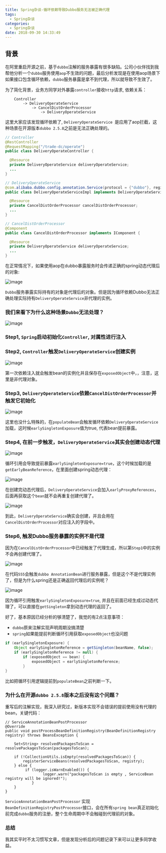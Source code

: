 ```yaml
---
title: Spring杂谈-循环依赖导致Dubbo服务无法被正确代理
tags:
  - Spring杂谈
categories:
  - Spring杂谈
date: 2018-09-30 14:33:49
---
```



## 背景

在阿里重启开源之前，基于`dubbo`注解的服务暴露有很多缺陷。公司小伙伴找到我帮他分析一个`dubbo`服务使用`aop`不生效的问题，最后分析发现是在使用aop场景下如果接口包含循环依赖，`dubbo`服务暴露是拿不到代理，所以就导致不生效了。

为了简化背景，业务方同学对外暴露`controller`接收`http`请求, 依赖关系：

```
	Controller 
		-> DeliveryOperateService 
			-> CancelDistOrderProcessor 
				-> DeliveryOperateService
```

这里大家应该发现循环依赖了, `DeliveryOperateService `是应用了aop拦截，这种场景在开源版本`dubbo 2.5.8`之前是无法正确处理的。



``` java
// Controller
@RestController
@RequestMapping("/trade-dc/operate")
public class DeliveryOperateController {

  @Resource
  private DeliveryOperateService deliveryOperateService;
  ...
}

// DeliveryOperateService
@com.alibaba.dubbo.config.annotation.Service(protocol = {"dubbo"}, registry = {"haunt"})
public class DeliveryOperateServiceImpl implements DeliveryOperateService {

  @Resource
  private CancelDistOrderProcessor cancelDistOrderProcessor;
  ...
}

// CancelDistOrderProcessor
@Component
public class CancelDistOrderProcessor implements IComponent {

  @Resource
  private DeliveryOperateService deliveryOperateService;
  ...
}
```

在正常情况下，如果使用aop在dubbo暴露服务时会传递正确的spring动态代理后的对象:

![image](https://zonghaishang.github.io/images/1538291854892.png)

`Dubbo`服务暴露实际持有的对象是代理后的对象。但是因为循环依赖Dubbo无法正确处理实际持有`DeliveryOperateService`非代理的实例。

### 我们来看下为什么这种场景`Dubbo`无法处理？

![image](https://zonghaishang.github.io/images/1538293549011.png)

### Step1, `Spring`启动初始化`Controller`, 对属性进行注入

### Step2, `Controller`触发`DeliveryOperateService`创建实例

![image](https://zonghaishang.github.io/images/1538296119277.png)

第一次依赖注入就会触发bean的实例化并且保存在`exposedObject`中，，注意，这里是非代理对象。

### Step3, `DeliveryOperateService`依赖`CancelDistOrderProcessor`并触发它初始化

![image](https://zonghaishang.github.io/images/1538296756913.png)

这里也没什么特殊的，在`populateBean`会触发循环依赖`DeliveryOperateService`加载，这时候`earlySingletonExposure`值为true, 代表bean提前暴露。

### Step4, 在前一步触发，`DeliveryOperateService`其实会创建动态代理

![image](https://zonghaishang.github.io/images/1538297025076.png)

循环引用会导致提前暴露`earlySingletonExposure=true`，这个时候加载的是`getEarlyBeanReference`，在里面创建spring动态代理：

![image](https://zonghaishang.github.io/images/1538297199420.png)

在创建完动态代理后，`DeliveryOperateService`会加入`earlyProxyReferences`，后面再获取这个`bean`就不会再重复创建代理了。

![image](https://zonghaishang.github.io/images/1538297380747.png)

到此，`DeliveryOperateService`确实会创建，并且会用在`CancelDistOrderProcessor`对应注入的字段中。

### Step6, 触发Dubbo服务暴露的实例不是代理

因为在`CancelDistOrderProcessor`中已经触发了代理生成，所以第`Step1`中的实例不会再创建代理了。

![image](https://zonghaishang.github.io/images/1538297678652.png)

在代码`555`会触发`dubbo AnnotationBean`进行服务暴露，但是这个不是代理实例了，但是为什么spring还是正确返回代理后的实例呢？

![image](https://zonghaishang.github.io/images/1538297855578.png)

因为循环引用触发`earlySingletonExposure=true`, 并且在前面已经生成过动态代理了，可以直接在`getSingleton`拿到动态代理的返回了。


好了，基本原因已经分析的够清楚了，我觉的有2点注意事项：

- `dubbo`原来注解实现声明周期没搞清楚
- `spring`如果能提前判断循环引用获取`exposedObject`也没问题

``` java
if (earlySingletonExposure) {
    Object earlySingletonReference = getSingleton(beanName, false);
	if (earlySingletonReference != null) {
		if (exposedObject == bean) {
			exposedObject = earlySingletonReference;
		}
}
```
比如把循环引用逻辑提前到`populateBean`之前判断一下。

### 为什么在开源`dubbo 2.5.8`版本之后没有这个问题？

重写后的注解实现，我深入研究过，新版本实现不会错误的提前使用没有代理的bean，关键代码：

```
// ServiceAnnotationBeanPostProcessor
@Override
public void postProcessBeanDefinitionRegistry(BeanDefinitionRegistry registry) throws BeansException {

	Set<String> resolvedPackagesToScan = resolvePackagesToScan(packagesToScan);

	if (!CollectionUtils.isEmpty(resolvedPackagesToScan)) {
		registerServiceBeans(resolvedPackagesToScan, registry);
	} else {
		 if (logger.isWarnEnabled()) {
				 logger.warn("packagesToScan is empty , ServiceBean registry will be ignored!");
			}
	}
}

```

`ServiceAnnotationBeanPostProcessor` 实现`BeanDefinitionRegistryPostProcessor`接口，会在所有`spring bean`真正初始化前完成`dubbo`服务的注册，整个生命周期中不会触碰到代理前的对象。

### 总结

我其实平时不太习惯写文章，但是发现分析后的问题记录下来可以让更多同学收益。
